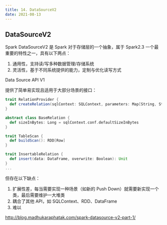 ```yaml
---
title: 14. DataSourceV2
date: 2021-08-13
---
```


## DataSourceV2

Spark DataSourceV2 是 Spark 对于存储层的一个抽象，属于 Spark2.3 一个最重要的特性之一，具有以下两点：

1. 通用性，支持读/写多种数据管理/存储系统
2. 灵活性，基于不同系统提供的能力，定制与优化读写方式

Data Source API V1

提供了简单易实现且适用于大部分场景的接口：

```scala
trait RelationProvider {
  def createRelation(sqlContext: SQLContext, parameters: Map[String, String]): BaseRelation
}

abstract class BaseRelation {
  def sizeInBytes: Long = sqlContext.conf.defaultSizeInBytes
}

trait TableScan {
  def buildScan(): RDD[Row]
}

trait InsertableRelation {
  def insert(data: DataFrame, overwrite: Boolean): Unit
}
...
```

但存在以下缺点：

1. 扩展性差，每当需要实现一种场景（如新的 Push Down）就需要新实现一个类，最后需要维护一大堆类
2. 耦合了其他 API，如 SQLContext、RDD、DataFrame
3. 难以

http://blog.madhukaraphatak.com/spark-datasource-v2-part-1/
